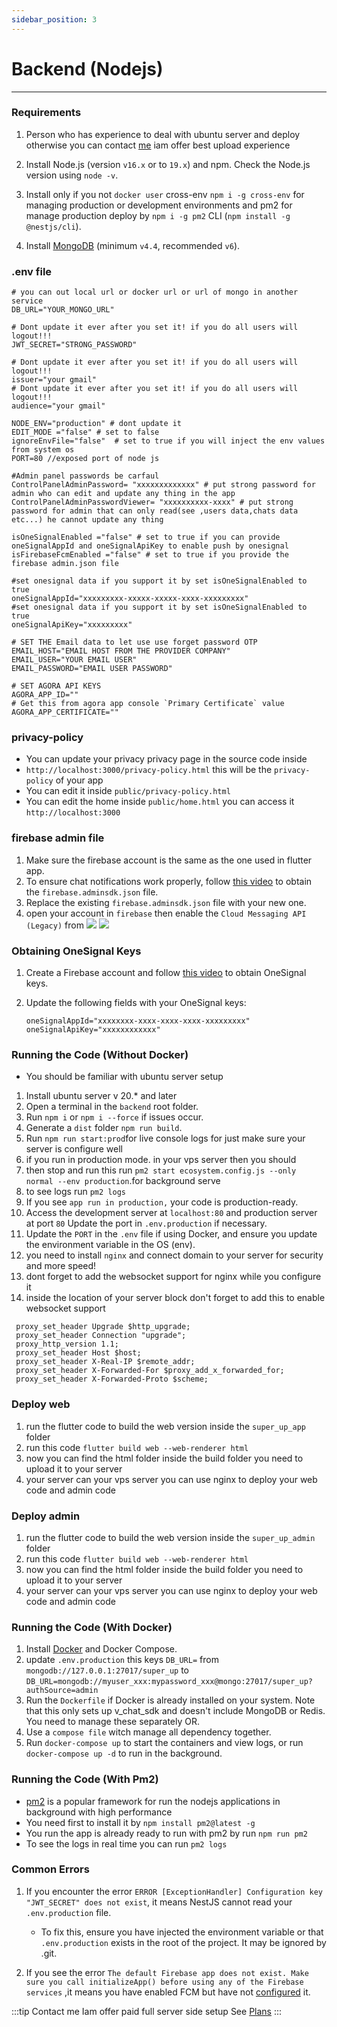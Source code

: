 ```yaml
---
sidebar_position: 3
---
```


# Backend (Nodejs)

---

### Requirements

1. Person who has experience to deal with ubuntu server and deploy otherwise you can contact [me](mailto:hatemragapdev@gmail.com) iam offer best upload experience
2. Install Node.js (version `v16.x` or to `19.x`) and npm. Check the Node.js version using `node -v`.
3. Install only if you not `docker user` cross-env `npm i -g cross-env` for managing production or development
   environments and pm2 for manage production deploy by `npm i -g pm2`
   CLI (`npm install -g @nestjs/cli`).

4. Install [MongoDB](https://www.mongodb.com/try/download/community-kubernetes-operator) (minimum `v4.4`,
   recommended `v6`).

### .env file

```
# you can out local url or docker url or url of mongo in another service
DB_URL="YOUR_MONGO_URL"

# Dont update it ever after you set it! if you do all users will logout!!!
JWT_SECRET="STRONG_PASSWORD"

# Dont update it ever after you set it! if you do all users will logout!!!
issuer="your gmail"
# Dont update it ever after you set it! if you do all users will logout!!!
audience="your gmail"

NODE_ENV="production" # dont update it
EDIT_MODE ="false" # set to false
ignoreEnvFile="false"  # set to true if you will inject the env values from system os
PORT=80 //exposed port of node js

#Admin panel passwords be carfaul
ControlPanelAdminPassword= "xxxxxxxxxxxxx" # put strong password for admin who can edit and update any thing in the app
ControlPanelAdminPasswordViewer= "xxxxxxxxxx-xxxx" # put strong password for admin that can only read(see ,users data,chats data etc...) he cannot update any thing

isOneSignalEnabled ="false" # set to true if you can provide oneSignalAppId and oneSignalApiKey to enable push by onesignal
isFirebaseFcmEnabled ="false" # set to true if you provide the firebase admin.json file

#set onesignal data if you support it by set isOneSignalEnabled to true
oneSignalAppId="xxxxxxxxx-xxxxx-xxxxx-xxxx-xxxxxxxxx"
#set onesignal data if you support it by set isOneSignalEnabled to true
oneSignalApiKey="xxxxxxxxx"

# SET THE Email data to let use use forget password OTP
EMAIL_HOST="EMAIL HOST FROM THE PROVIDER COMPANY"
EMAIL_USER="YOUR EMAIL USER"
EMAIL_PASSWORD="EMAIL USER PASSWORD"

# SET AGORA API KEYS
AGORA_APP_ID=""
# Get this from agora app console `Primary Certificate` value
AGORA_APP_CERTIFICATE=""
```

### privacy-policy

- You can update your privacy privacy page in the source code inside
- `http://localhost:3000/privacy-policy.html` this will be the `privacy-policy` of your app
- You can edit it inside `public/privacy-policy.html`
- You can edit the home inside `public/home.html` you can access it `http://localhost:3000`

### firebase admin file

1. Make sure the firebase account is the same as the one used in flutter app.
2. To ensure chat notifications work properly, follow [this video](https://www.youtube.com/watch?v=cXOzbKDXTh0) to
   obtain the `firebase.adminsdk.json` file.
3. Replace the existing `firebase.adminsdk.json` file with your new one.
4. open your account in `firebase` then enable the `Cloud Messaging API (Legacy)` from
   ![](../img/firebase1.png)
   ![](../img/firebase2.png)

### Obtaining OneSignal Keys

1. Create a Firebase account and follow [this video](https://www.youtube.com/watch?v=FOkgfsTwvC4) to obtain OneSignal
   keys.
2. Update the following fields with your OneSignal keys:

   ```
   oneSignalAppId="xxxxxxxx-xxxx-xxxx-xxxx-xxxxxxxxx"
   oneSignalApiKey="xxxxxxxxxxxx"
   ```

### Running the Code (Without Docker)

- You should be familiar with ubuntu server setup

1. Install ubuntu server v 20.* and later
2. Open a terminal in the `backend` root folder.
3. Run `npm i` or `npm i --force` if issues occur.
4. Generate a `dist` folder `npm run build`.
5. Run `npm run start:prod`for live console logs for just make sure your server is configure well
6. if you run in production mode. in your vps server then you should
7. then stop and run this run `pm2 start ecosystem.config.js --only normal --env production`.for background serve
8. to see logs run `pm2 logs`
9. If you see `app run in production,` your code is production-ready.
10. Access the development server at `localhost:80` and production server at port `80` Update the port
    in `.env.production` if necessary.
11. Update the `PORT` in the `.env` file if using Docker, and ensure you update the environment variable in the OS (env).
12. you need to install `nginx` and connect domain to your server for security and more speed!
13. dont forget to add the websocket support for nginx while you configure it
14. inside the location of your server block don't forget to add this to enable websocket support
```
 proxy_set_header Upgrade $http_upgrade;
 proxy_set_header Connection "upgrade";
 proxy_http_version 1.1;
 proxy_set_header Host $host;
 proxy_set_header X-Real-IP $remote_addr;
 proxy_set_header X-Forwarded-For $proxy_add_x_forwarded_for;
 proxy_set_header X-Forwarded-Proto $scheme;
```

### Deploy web

1. run the flutter code to build the web version inside the `super_up_app` folder
2. run this code `flutter build web --web-renderer html`
3. now you can find the html folder inside the build folder you need to upload it to your server
4. your server can your vps server you can use nginx to deploy your web code and admin code

### Deploy admin

1. run the flutter code to build the web version inside the `super_up_admin` folder
2. run this code `flutter build web --web-renderer html`
3. now you can find the html folder inside the build folder you need to upload it to your server
4. your server can your vps server you can use nginx to deploy your web code and admin code

### Running the Code (With Docker)

1. Install [Docker](https://www.docker.com) and Docker Compose.
2. update `.env.production` this keys `DB_URL=` from `mongodb://127.0.0.1:27017/super_up`
   to `DB_URL=mongodb://myuser_xxx:mypassword_xxx@mongo:27017/super_up?authSource=admin`
3. Run the `Dockerfile` if Docker is already installed on your system. Note that this only sets up v_chat_sdk and
   doesn't include MongoDB or Redis. You need to manage these separately OR.
4. Use a `compose file` witch manage all dependency together.
5. Run `docker-compose up` to start the containers and view logs, or run `docker-compose up -d` to run in the
   background.

### Running the Code (With Pm2)
- [pm2](https://pm2.keymetrics.io/docs/usage/pm2-doc-single-page) is a popular framework for run the nodejs applications in background with high performance
- You need first to install it by `npm install pm2@latest -g`
- You run the app is already ready to run with pm2 by run `npm run pm2`
- To see the logs in real time you can run `pm2 logs`

### Common Errors

1. If you encounter the error `ERROR [ExceptionHandler] Configuration key "JWT_SECRET" does not exist`, it means NestJS
   cannot read your `.env.production` file.

    - To fix this, ensure you have injected the environment variable or that `.env.production` exists in the root of the
      project. It may be ignored by .git.

2. If you see the
   error `The default Firebase app does not exist. Make sure you call initializeApp() before using any of the Firebase services`
   ,it means you have enabled FCM but have not [configured](https://www.youtube.com/watch?v=cXOzbKDXTh0) it.

:::tip Contact me
Iam offer paid full server side setup See [Plans](../support.md)
:::